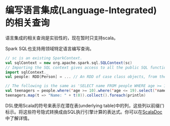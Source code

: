 # 编写语言集成(Language-Integrated)的相关查询

语言集成的相关查询是实验性的，现在暂时只支持scala。

Spark SQL也支持用领域特定语言编写查询。

```scala
// sc is an existing SparkContext.
val sqlContext = new org.apache.spark.sql.SQLContext(sc)
// Importing the SQL context gives access to all the public SQL functions and implicit conversions.
import sqlContext._
val people: RDD[Person] = ... // An RDD of case class objects, from the first example.

// The following is the same as 'SELECT name FROM people WHERE age >= 10 AND age <= 19'
val teenagers = people.where('age >= 10).where('age <= 19).select('name)
teenagers.map(t => "Name: " + t(0)).collect().foreach(println)
```

DSL使用Scala的符号来表示在潜在表(underlying table)中的列，这些列以前缀(')标示。将这些符号隐式转换成由SQL执行引擎计算的表达式。你可以在[ScalaDoc](https://spark.apache.org/docs/latest/api/scala/index.html#org.apache.spark.sql.SchemaRDD)
中了解详情。

